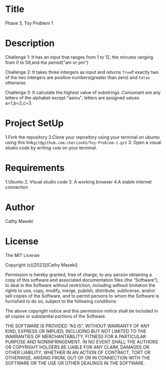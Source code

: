   # Title
  Phase 3, Toy Problem 1

  # Description
  Challenge 1:
  It has an input that ranges from 1 to 12, the minutes ranging from 0 to 59,and the period("am or pm")

  Challenge 2:
  It takes three intergers as input and returns `True`if exactly two of the two intergers are positive numbers(greater than zero) and `False` otherwise.

  Challenge 3:
  It calculate the highest value of substrings .Consonant are any letters of the alphabet except "aeiou", letters are assigned values a=1,b=2,c=3.

  # Project SetUp
  1.Fork the repository
  2.Clone your repository using your terminal on ubuntu using this link`git@github.com:cherise43/Toy-Problem-1.git`
  3. Open a visual studio code by writing `code` on your terminal.

  # Requirements 
  1.Ubuntu 
  2. Visual studio code 
  3. A working browser
  4.A stable internet connection

  # Author 
  Cathy Maseki

  # License 
The MIT License

Copyright (c)[2023][Cathy Maseki]

Permission is hereby granted, free of charge, to any person obtaining a copy of this software and associated documentation files (the “Software”), to deal in the Software without restriction, including without limitation the rights to use, copy, modify, merge, publish, distribute, sublicense, and/or sell copies of the Software, and to permit persons to whom the Software is furnished to do so, subject to the following conditions:

The above copyright notice and this permission notice shall be included in all copies or substantial portions of the Software.

THE SOFTWARE IS PROVIDED “AS IS”, WITHOUT WARRANTY OF ANY KIND, EXPRESS OR IMPLIED, INCLUDING BUT NOT LIMITED TO THE WARRANTIES OF MERCHANTABILITY, FITNESS FOR A PARTICULAR PURPOSE AND NONINFRINGEMENT. IN NO EVENT SHALL THE AUTHORS OR COPYRIGHT HOLDERS BE LIABLE FOR ANY CLAIM, DAMAGES OR OTHER LIABILITY, WHETHER IN AN ACTION OF CONTRACT, TORT OR OTHERWISE, ARISING FROM, OUT OF OR IN CONNECTION WITH THE SOFTWARE OR THE USE OR OTHER DEALINGS IN THE SOFTWARE.


